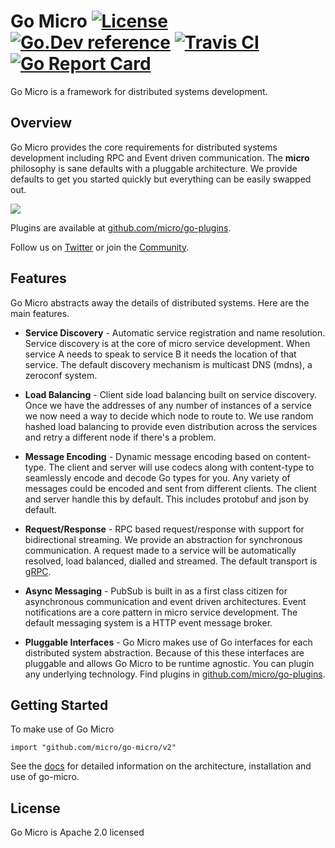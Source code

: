 # Go Micro [![License](https://img.shields.io/:license-apache-blue.svg)](https://opensource.org/licenses/Apache-2.0) [![Go.Dev reference](https://img.shields.io/badge/go.dev-reference-007d9c?logo=go&logoColor=white&style=flat-square)](https://pkg.go.dev/github.com/micro/go-micro?tab=doc) [![Travis CI](https://api.travis-ci.org/micro/go-micro.svg?branch=master)](https://travis-ci.org/micro/go-micro) [![Go Report Card](https://goreportcard.com/badge/micro/go-micro)](https://goreportcard.com/report/github.com/micro/go-micro)

Go Micro is a framework for distributed systems development.

## Overview

Go Micro provides the core requirements for distributed systems development including RPC and Event driven communication. 
The **micro** philosophy is sane defaults with a pluggable architecture. We provide defaults to get you started quickly 
but everything can be easily swapped out. 

<img src="https://micro.mu/docs/images/go-micro.svg" />

Plugins are available at [github.com/micro/go-plugins](https://github.com/micro/go-plugins).

Follow us on [Twitter](https://twitter.com/microhq) or join the [Community](https://micro.mu/slack).

## Features

Go Micro abstracts away the details of distributed systems. Here are the main features.

- **Service Discovery** - Automatic service registration and name resolution. Service discovery is at the core of micro service 
development. When service A needs to speak to service B it needs the location of that service. The default discovery mechanism is 
multicast DNS (mdns), a zeroconf system.

- **Load Balancing** - Client side load balancing built on service discovery. Once we have the addresses of any number of instances 
of a service we now need a way to decide which node to route to. We use random hashed load balancing to provide even distribution 
across the services and retry a different node if there's a problem. 

- **Message Encoding** - Dynamic message encoding based on content-type. The client and server will use codecs along with content-type 
to seamlessly encode and decode Go types for you. Any variety of messages could be encoded and sent from different clients. The client 
and server handle this by default. This includes protobuf and json by default.

- **Request/Response** - RPC based request/response with support for bidirectional streaming. We provide an abstraction for synchronous 
communication. A request made to a service will be automatically resolved, load balanced, dialled and streamed. The default 
transport is [gRPC](https://grpc.io/).

- **Async Messaging** - PubSub is built in as a first class citizen for asynchronous communication and event driven architectures. 
Event notifications are a core pattern in micro service development. The default messaging system is a HTTP event message broker.

- **Pluggable Interfaces** - Go Micro makes use of Go interfaces for each distributed system abstraction. Because of this these interfaces 
are pluggable and allows Go Micro to be runtime agnostic. You can plugin any underlying technology. Find plugins in 
[github.com/micro/go-plugins](https://github.com/micro/go-plugins).

## Getting Started

To make use of Go Micro

```golang
import "github.com/micro/go-micro/v2"
```

See the [docs](https://micro.mu/docs/framework.html) for detailed information on the architecture, installation and use of go-micro.

## License

Go Micro is Apache 2.0 licensed

